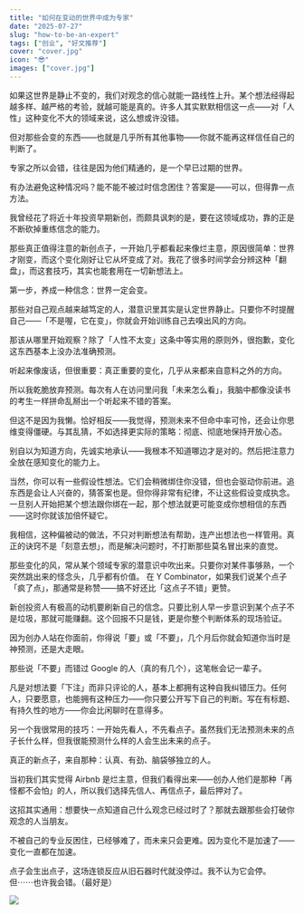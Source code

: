 ```yaml
---
title: "如何在变动的世界中成为专家"
date: "2025-07-27"
slug: "how-to-be-an-expert"
tags: ["创业", "好文推荐"]
cover: "cover.jpg"
icon: "😎"
images: ["cover.jpg"]
---
```

如果这世界是静止不变的，我们对观念的信心就能一路线性上升。某个想法经得起越多样、越严格的考验，就越可能是真的。许多人其实默默相信这一点——对「人性」这种变化不大的领域来说，这么想或许没错。



但对那些会变的东西——也就是几乎所有其他事物——你就不能再这样信任自己的判断了。



专家之所以会错，往往是因为他们精通的，是一个早已过期的世界。



有办法避免这种情况吗？能不能不被过时信念困住？答案是——可以，但得靠一点方法。



我曾经花了将近十年投资早期新创，而颇具讽刺的是，要在这领域成功，靠的正是不断砍掉重练信念的能力。



那些真正值得注意的新创点子，一开始几乎都看起来像烂主意，原因很简单：世界才刚变，而这个变化刚好让它从坏变成了对。我花了很多时间学会分辨这种「翻盘」，而这套技巧，其实也能套用在一切新想法上。



第一步，养成一种信念：世界一定会变。



那些对自己观点越来越笃定的人，潜意识里其实是认定世界静止。只要你不时提醒自己——「不是喔，它在变」，你就会开始训练自己去嗅出风的方向。



那该从哪里开始观察？除了「人性不太变」这条中等实用的原则外，很抱歉，变化这东西基本上没办法准确预测。



听起来像废话，但很重要：真正重要的变化，几乎从来都来自意料之外的方向。



所以我乾脆放弃预测。每次有人在访问里问我「未来怎么看」，我脑中都像没读书的考生一样拼命乱掰出一个听起来不错的答案。



但这不是因为我懒。恰好相反——我觉得，预测未来不但命中率可怜，还会让你思维变得僵硬。与其乱猜，不如选择更实际的策略：彻底、彻底地保持开放心态。



别自以为知道方向，先诚实地承认——我根本不知道哪边才是对的。然后把注意力全放在感知变化的能力上。



当然，你可以有一些假设性想法。它们会稍微绑住你没错，但也会驱动你前进。追东西是会让人兴奋的，猜答案也是。但你得非常有纪律，不让这些假设变成执念。
一旦别人开始把某个想法跟你绑在一起，那个想法就更可能变成你想相信的东西——这时你就该加倍怀疑它。



我相信，这种偏被动的做法，不只对判断想法有帮助，连产出想法也一样管用。真正的诀窍不是「刻意去想」，而是解决问题时，不打断那些莫名冒出来的直觉。



那些变化的风，常从某个领域专家的潜意识中吹出来。只要你对某件事够熟，一个突然跳出来的怪念头，几乎都有价值。
在 Y Combinator，如果我们说某个点子「疯了点」，那通常是称赞——搞不好还比「这点子不错」更赞。



新创投资人有极高的动机要刷新自己的信念。只要比别人早一步意识到某个点子不是垃圾，那就可能赚翻。这个回报不只是钱，更是你整个判断体系的现场验证。



因为创办人站在你面前，你得说「要」或「不要」，几个月后你就会知道你当时是神预测，还是大走眼。



那些说「不要」而错过 Google 的人（真的有几个），这笔帐会记一辈子。



凡是对想法要「下注」而非只评论的人，基本上都拥有这种自我纠错压力。任何人，只要愿意，也能拥有这种压力——你只要公开写下自己的判断。写在有标题、有持久性的地方——你会比闲聊时在意得多。



另一个我很常用的技巧：一开始先看人，不先看点子。虽然我们无法预测未来的点子长什么样，但我很能预测什么样的人会生出未来的点子。



真正的新点子，来自那种：认真、有劲、脑袋够独立的人。



当初我们其实觉得 Airbnb 是烂主意，但我们看得出来——创办人他们是那种「再怪都不会怕」的人，所以我们选择先信人、再信点子，最后押对了。



这招其实通用：想要快一点知道自己什么观念已经过时了？那就去跟那些会打破你观念的人当朋友。



不被自己的专业反困住，已经够难了，而未来只会更难。因为变化不是加速了——变化一直都在加速。



点子会生出点子，这场连锁反应从旧石器时代就没停过。我不认为它会停。
但⋯⋯也许我会错。（最好是）




![](https://prod-files-secure.s3.us-west-2.amazonaws.com/112d0858-5090-4d34-a606-b75eb8d65fd2/46476355-9cf3-4e99-9b7a-3531bc426380/1000202064.png?X-Amz-Algorithm=AWS4-HMAC-SHA256&X-Amz-Content-Sha256=UNSIGNED-PAYLOAD&X-Amz-Credential=ASIAZI2LB466TTOANZUY%2F20251005%2Fus-west-2%2Fs3%2Faws4_request&X-Amz-Date=20251005T133046Z&X-Amz-Expires=3600&X-Amz-Security-Token=IQoJb3JpZ2luX2VjENz%2F%2F%2F%2F%2F%2F%2F%2F%2F%2FwEaCXVzLXdlc3QtMiJIMEYCIQCAHUWc6yU6LZo8y5hXBhlPCVVwd0auMgnZl6%2BeSq8dOAIhAJJ%2Ff1VaEp6cjIGbDbDSQixPKkGqTkSKoxSLqxmHPjXBKv8DCHUQABoMNjM3NDIzMTgzODA1IgxnyP7kEFjpfX1OTvkq3AOr2PpEE9ME4qzQxGprDMJ8NV7EcVRxmaP7kisHXiwHPAHBW%2BZCh4UTsufyTnQbk9QgMHnzmqj4PYbhoLcAJe2njACNUwacpULi3nWsERIR5mEPbsOGTFztTq3CGMq6FjCeakCE2%2Ba5Z%2BS0biyrlvh3LujbY0T6RIAUx1Mr2BW7ei8rtzbQj%2FzX9cuv3%2FNCn04QCWkPPdIn5qXbagvcz%2FTI3Hga905%2FebNypEJJ%2BJ9Sl1wpksCL%2Bz4KFiMAHlRBt7KMIL6ggwYwMi0mYHLS2OVSym17G7PXkjjF5a6z0XepOMb%2FvMf5RrOLAxRQpzKArXCWHHrvyVR7NxePo9MfSvAYWQqlEl1oDTnojvkXHUSfdpl8%2FVUNO5KwVbQvK2zpOsawQrkV7jIUnxkPlw%2B3bbWSlgku08q3TVcnyoPXU5bfjobYfYprxTxk%2BGUc25jd0pfP125qWiTwSZrvatvzUpcHTuvZdSvS9YaES44GrC%2BvT4aZlE2yfGnNrbKBkBwTrSditP8CQaC2kLVdwqPowLeLIniXivNSebxZonb%2Bq3niFRytDGBgvs5QZg9icnSt1yDXulHTDKlMg%2FHQsBgUbPwwsIIP1z68G2oIBn%2FA034G4BI2%2BIQ2pcZs4C4RCjCeq4nHBjqkAQI7%2FvTXDWZ6GsRH4ERZ6HLN1HaSr7BmqmxatLMNOvUGT4uUA4IIheQDNynCYck0Ipr9%2B2acDVF7V1li6Y9C1s8tI6%2FkOEGBtjxuFPD0FgX7RuRZ%2B7QrFwGiGlUkZc27R3DXRcxhRp%2BOOo5gQcum6wypikMt9MRFYMj9ieuwIndUmEf2MbrPnNW1CQliaRiKGZbAJjQ6WOhf%2FMfetJBBDPKZPP%2Fn&X-Amz-Signature=c8f7da8bfe0c629f92b0765ea4cd583afb5dc791759ea9138b9a6eabb37aaa22&X-Amz-SignedHeaders=host&x-amz-checksum-mode=ENABLED&x-id=GetObject)

